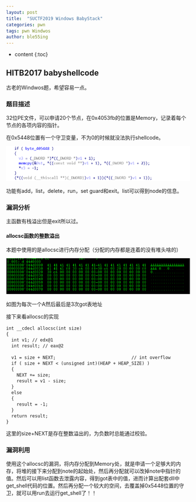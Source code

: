 ```yaml
---
layout: post
title:  "SUCTF2019 Windows BabyStack"
categories: pwn
tags: pwn Windwos
author: ble55ing
---
```


* content
{:toc}
## HITB2017 babyshellcode

古老的Windwos题，希望容易一点。

### 题目描述

32位PE文件，可以申请20个节点，在0x4053fb的位置是Memory，记录着每个节点的各项内容的指针。

在0x5448位置有一个守卫变量，不为0的时候就没法执行shellcode。

![](https://raw.githubusercontent.com/ble55ing/PicGo/master/babyshellcode1.png)

功能有add，list，delete，run，set guard和exit。list可以得到node的信息。

### 漏洞分析

主函数有栈溢出但是exit所以过。

#### allocsc函数的整数溢出

本题中使用的是allocsc进行内存分配（分配的内存都是连着的没有堆头啥的）

![](https://raw.githubusercontent.com/ble55ing/PicGo/master/%E5%BE%AE%E4%BF%A1%E6%88%AA%E5%9B%BE_20190823232657.png)

如图为每次一个A然后最后是3次got表地址

接下来看allocsc的实现

```
int __cdecl allocsc(int size)
{
  int v1; // edx@1
  int result; // eax@2

  v1 = size + NEXT;                             // int overflow
  if ( size + NEXT < (unsigned int)(HEAP + HEAP_SIZE) )
  {
    NEXT += size;
    result = v1 - size;
  }
  else
  {
    result = -1;
  }
  return result;
}
```

这里的size+NEXT是存在整数溢出的，为负数时总能通过校验。

### 漏洞利用

使用这个allocsc的漏洞，将内存分配到Memory处，就是申请一个足够大的内存，将堆的接下来分配到note的起始处，然后再分配就可以改掉note中指针的值。然后可以用list函数去泄露内容，得到got表中的值，进而计算出配套dll中get_shell代码的位置。然后再分配一个较大的空间，去覆盖掉0x5448位置的守卫，就可以用run去运行get_shell了！！